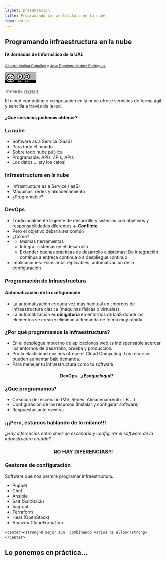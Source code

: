 ```yaml
---
layout: presentacion
title: Programando infraestructura en la nube
tema: white
---
```

<section>
  <h2>Programando infraestructura en la nube</h2>
  <h4>IV Jornadas de Informática de la UAL</h4>
  <small>
    <a href="http://albertomolina.wordpress.com">Alberto Molina Coballes</a> y
    <a href="http://www.josedomingo.org">José Domingo Muñoz Rodríguez</a>
  </small>
  <p>
    <a href="http://creativecommons.org/licenses/by-sa/3.0/">
      <img src="img/cc_by_sa.png" width="100px" border="0"/></a>
  </p>
  <p><small>Theme by: <a href="http://lab.hakim.se/reveal-js/#/">reveal.js</a></small></p>
</section>
<section>
  <section>
    <p>El cloud computing o computacion en la nube ofrece servicios de forma ágil y sencilla a través de la red.</p>
    <h4>¿Qué servicios podemos obtener?</h4>
  </section>
  <section>
    <h3>La nube</h3>
    <ul>
    <li>Software as a Service (SaaS)</li>
    <li>Para todo el mundo</li>
    <li>Sobre todo nube pública</li>
    <li>Programable: APIs, APIs, APIs</li>
    <li>Los datos ... ¡ay los datos!</li>
    </ul>
  </section>
  <section>
    <h3>Infraestructura en la nube</h3>
    <ul>
    <li>Infrastructure as a Service (IaaS)</li>
    <li>Máquinas, redes y almacenamiento</li>
    <li>¿Programable?</li>
    </ul>
  </section>
</section>
<section>
  <section>
    <h3>DevOps</h3>
    <ul>
    <li>Tradicionalmente la gente de desarrollo y sistemas con objetivos y responsabilidades diferentes <strong><- Conflicto</strong></li>
    <li>Pero el objetivo debería ser común</li>
    <li>¿Cómo?
    <li><ul>
      <li>Mismas herramientas</li>
      <li>Integrar sistemas en el desarrollo</li>
      <li>Extender buenas prácticas de desarrollo a sistemas: De integración continua a entrega continua o a despliegue continuo</li>
    </ul></li>
    <li>Implicaciones: Escenarios replicables, automatización de la configuración</li>
    </ul>
  </section>
  <section>
    <h3>Programación de Infraestructura</h3>
    <h4>Automatización de la configuración</h4>
    <ul>
    <li>La automatización es cada vez más habitual en entornos de
      infraestructura clásica (máquinas físicas o virtuales)</li>
    <li>La automatización es <strong>obligatoria</strong> en
      entornos de IaaS donde los elementos se crean y eliminan a
      demanda de forma muy rápida</li>
  </ul>
</section>
<section>
  <h3>¿Por qué programamos la Infraestructura?</h3>
  <ul>
    <li>En el desplegue moderno de aplicaciones web es indispensable acercar los entornos de desarrollo, prueba y producción. </li>
    <li>Por la elasticidad que nos ofrece el Cloud Computing. Los recursos pueden aumentar bajo demanda.</li>
    <li>Para menejar tu infraestructura como tu software</li>
    <center><h4>DevOps...<em>¿Esoqueloqué?</em></h4></center>
  </ul>
</section>
<section>
  <h3>¿Qué programamos?</h3>
  <ul>
    <li>Creación del escenario (MV, Redes, Almacenamiento, LB,...)</li>
    <li>Configuración de los recursos (Instalar y configurar software)</li>
    <li>Respuestas ante eventos</li>
  </ul>
</section>
<section>
  <h3>¡¡¡Pero, estamos hablando de lo mismo!!!</h3>
  <p><em>¿Hay diferencias entre crear un escenario y configurar el software de la infaestrucura creada?</em></p>
  <center><h1>NO HAY DIFERENCIAS!!!</h1></center>

</section>

</section>


<section>
  <h3>Gestores de configuración</h3>
  <p>Software que nos permite programar infraestructura.</p>
  
  <ul>
	<li>Puppet</li>
	<li>Chef</li>
	<li>Ansible</li>
	<li>Salt (SaltStack)</li>
  <li>Vagrant</li>
  <li>Terraform</li>
  <li>Heat (OpenStack)</li>
  <li>Amazon CloudFormation</li>
  </ul>
  
    <center><strong>O mejor aún: combinando varios de ellos</strong></center>
  
</section>
<section>
  <h1>Lo ponemos en práctica...</h1>
</section>